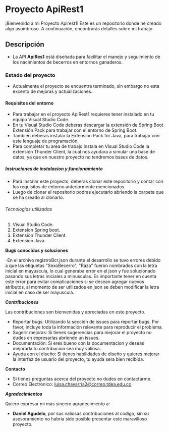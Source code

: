 # Proyecto ApiRest1

¡Bienvenido a mi Proyecto Apirest1! Este es un repositorio donde he creado algo asombroso. A continuación, encontrarás detalles sobre mi trabajo.

## Descripción 

- La API **ApiRes1** está diseñada para facilitar el manejo y seguimiento de los nacimientos de becerros en entornos ganaderos.

### Estado del proyecto 

- Actualmente el proyecto se encuentra terminado, sin embargo no esta excento de mejoras y actualizaciones.

#### Requisitos del  entorno 

- Para trabajar en el proyecto ApiRest1 requieres tener instalado en tu equipo Visual Studio Code.
- En tu Visual Studio Code deberas descargar la extensión de Spring Boot Extensión Pack para trabajar con el entorno de Spring Boot.
- Tambien deberas instalar la Extension Pack for Java, para trabajar con este lenguaje de programación.
- Para completar tu area de trabajo instala en Visual Studio Code la extensión Thunder Client, la cual nos ayudara a simular una base de datos, ya que en nuestro proyecto no tendremos bases de datos.

##### Instruciones de instalacion y funcionamiento
   
- Para instalar este proyecto, deberas clonar este repositorio y contar con los requisitos de entorno anteriormente mencionados.
- Luego de clonar el repositorio podras ejecutarlo abriendo la carpeta que se ha creado al clonarlo.

###### Tecnologias utilizadas 

1. Visual Studio Code.
2. Extension Spring boot.
3. Extension Thunder Client.
4. Extension Java.

**Bugs conocidos y soluciones**

-En el archivo registroBcr.json durante el desarrollo se tuvo errores debido a que las etiquetas "SexoBecerro", "Raza" fueron nombrados con la letra inicial en mayuscula, lo cual generaba error en el json y fue solucionado pasando sus letras iniciales a minusculas. Es importante tener en cuenta este error para evitar complicaciones si se desean agregar nuevos atributos, al momento de ser utilizados en json se deben modificar la letra inicial en caso de ser mayuscula.

***Contribuciones*** 

Las contribuciones son bienvenidas y apreciadas en este proyecto.

- Reportar bugs: Utilizando la sección de issues para reportar bugs. Por favor, incluye toda la información relevante para reproducir el problema.
- Sugerir  mejoras: Si tienes sugerencias para mejorar el proyecto no dudes en expresarlas abriendo un issues.
- Documentación: Si eres bueno con la documentacion y deseas mejorarla tu contribucion sea muy valiosa.
- Ayuda con el diseño: Si tienes habilidades de diseño y quieres mejorar la interfaz de usuario del proyecto, tu ayuda sera bien recibida.

****Contacto****

- Si tienes preguntas acerca del proyecto no dudes en contactarme.
- Correo Electronico: luisa.chavarria2@correo.tdea.edu.co

*****Agradecimientos***** 

Quiero expresar mi más sincero agradecimiento a:

- **Daniel Agudelo**, por sus valiosas contribuciones al codigo, sin su asesoramiento no habria sido posible presentar este maravilloso proyecto.